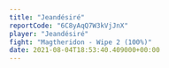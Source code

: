 ```yaml
---
title: "Jeandésiré"
reportCode: "6C8yAqQ7W3kVjJnX"
player: "Jeandésiré"
fight: "Magtheridon - Wipe 2 (100%)"
date: 2021-08-04T18:53:40.409000+00:00
---
```

